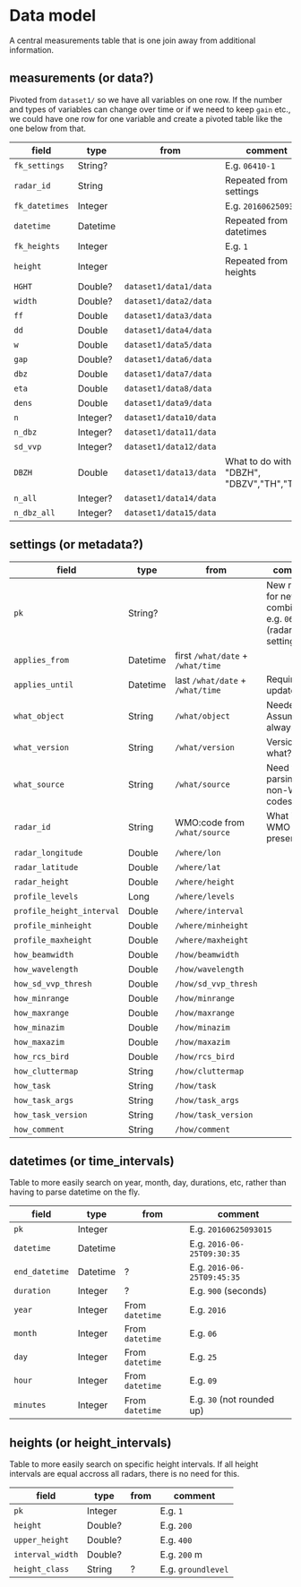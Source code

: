 # Data model

A central measurements table that is one join away from additional information.

## measurements (or data?)

Pivoted from `dataset1/` so we have all variables on one row. If the number and types of variables can change over time or if we need to keep `gain` etc., we could have one row for one variable and create a pivoted table like the one below from that.

field | type | from | comment
--- | --- | --- | ---
`fk_settings` | String? |  | E.g. `06410-1`
`radar_id` | String | | Repeated from settings
`fk_datetimes` | Integer |  | E.g. `20160625093015`
`datetime` | Datetime |  | Repeated from datetimes
`fk_heights` | Integer |  | E.g. `1`
`height` | Integer |  | Repeated from heights
`HGHT` | Double? | `dataset1/data1/data` | 
`width` | Double? | `dataset1/data2/data` | 
`ff` | Double | `dataset1/data3/data` | 
`dd` | Double | `dataset1/data4/data` | 
`w` | Double | `dataset1/data5/data` | 
`gap` | Double? | `dataset1/data6/data` | 
`dbz` | Double | `dataset1/data7/data` | 
`eta` | Double | `dataset1/data8/data` | 
`dens` | Double | `dataset1/data9/data` | 
`n` | Integer? | `dataset1/data10/data` | 
`n_dbz` | Integer? | `dataset1/data11/data` | 
`sd_vvp` | Integer? | `dataset1/data12/data` | 
`DBZH` | Double | `dataset1/data13/data` | What to do with "DBZH", "DBZV","TH","TV"?
`n_all` | Integer? | `dataset1/data14/data` | 
`n_dbz_all` | Integer? | `dataset1/data15/data` | 

## settings (or metadata?)

field | type | from | comment
--- | --- | --- | ---
`pk` | String? |  | New record for new combination, e.g. `06410-1` (radar + settings id)
`applies_from` | Datetime | first `/what/date` + `/what/time` | 
`applies_until` | Datetime | last `/what/date` + `/what/time` | Requires update
`what_object` | String | `/what/object` | Needed? Assumed always `VP`?
`what_version` | String | `/what/version` | Version of what?
`what_source` | String | `/what/source` | Need for parsing non-WMO codes?
`radar_id` | String | WMO:code from `/what/source` | What if no WMO code present?
`radar_longitude` | Double | `/where/lon` | 
`radar_latitude` | Double | `/where/lat` | 
`radar_height` | Double | `/where/height` | 
`profile_levels` | Long | `/where/levels` | 
`profile_height_interval` | Double | `/where/interval` | 
`profile_minheight` | Double | `/where/minheight` | 
`profile_maxheight` | Double | `/where/maxheight` | 
`how_beamwidth` | Double | `/how/beamwidth` | 
`how_wavelength` | Double | `/how/wavelength` | 
`how_sd_vvp_thresh` | Double | `/how/sd_vvp_thresh` | 
`how_minrange` | Double | `/how/minrange` | 
`how_maxrange` | Double | `/how/maxrange` | 
`how_minazim` | Double | `/how/minazim` | 
`how_maxazim` | Double | `/how/maxazim` | 
`how_rcs_bird` | Double | `/how/rcs_bird` | 
`how_cluttermap` | String | `/how/cluttermap` | 
`how_task` | String | `/how/task` | 
`how_task_args` | String | `/how/task_args` | 
`how_task_version` | String | `/how/task_version` | 
`how_comment` | String | `/how/comment` | 

## datetimes (or time_intervals)

Table to more easily search on year, month, day, durations, etc, rather than having to parse datetime on the fly. 

field | type | from | comment
--- | --- | --- | ---
`pk` | Integer |  | E.g. `20160625093015`
`datetime` | Datetime |  | E.g. `2016-06-25T09:30:35`
`end_datetime` | Datetime | ? | E.g. `2016-06-25T09:45:35`
`duration` | Integer | ? | E.g. `900` (seconds)
`year` | Integer | From `datetime` | E.g. `2016`
`month` | Integer | From `datetime` | E.g. `06`
`day` | Integer | From `datetime` | E.g. `25`
`hour` | Integer | From `datetime` | E.g. `09`
`minutes` | Integer | From `datetime` | E.g. `30` (not rounded up)

## heights (or height_intervals)

Table to more easily search on specific height intervals. If all height intervals are equal accross all radars, there is no need for this.

field | type | from | comment
--- | --- | --- | ---
`pk` | Integer |  | E.g. `1`
`height` | Double? |  | E.g. `200`
`upper_height` | Double? |  | E.g. `400`
`interval_width` | Double? |  | E.g. `200` m
`height_class` | String | ? | E.g. `groundlevel`
